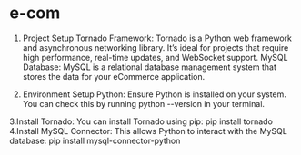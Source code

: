 # e-com
1. Project Setup
Tornado Framework: Tornado is a Python web framework and asynchronous networking library. It’s ideal for projects that require high performance, real-time updates, and WebSocket support.
MySQL Database: MySQL is a relational database management system that stores the data for your eCommerce application.

2. Environment Setup
Python: Ensure Python is installed on your system. You can check this by running python --version in your terminal.

3.Install Tornado: You can install Tornado using pip:  pip install tornado
4.Install MySQL Connector: This allows Python to interact with the MySQL database: pip install mysql-connector-python



